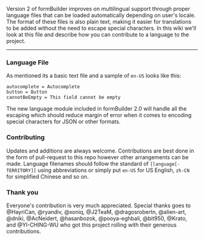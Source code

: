 Version 2 of formBuilder improves on multilingual support through proper language files that can be loaded automatically depending on user's locale. The format of these files is also plain text, making it easier for translations to be added without the need to escape special characters. In this wiki we'll look at this file and describe how you can contribute to a language to the project.

---

### Language File
As mentioned its a basic text file and a sample of `en-US` looks like this:
```
autocomplete = Autocomplete
button = Button
cannotBeEmpty = This field cannot be empty
```
The new language module included in formBuilder 2.0 will handle all the escaping which should reduce margin of error when it comes to encoding special characters for JSON or other formats.

### Contributing
Updates and additions are always welcome. Contributions are best done in the form of pull-request to this repo however other arrangements can be made. Language filenames should follow the standard of `[language[-TERRITORY]]` using abbreviations or simply put `en-US` for US English, `zh-CN` for simplified Chinese and so on.

### Thank you
Everyone's contribution is very much appreciated. Special thanks goes to @HayriCan, @ryandiv, @xoniq, @J2TeaM, @dragosrobertn, @alien-art, @dniki, @AcNeidert, @hasanbozok, @pooya-eghbali, @bit950, @Krato, and @YI-CHING-WU who got this project rolling with their generous contributions.
